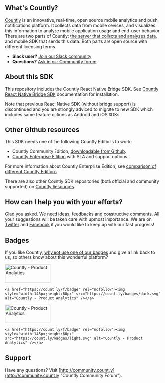 ## What's Countly?
[Countly](http://count.ly) is an innovative, real-time, open source mobile analytics and push notifications platform. It collects data from mobile devices, and visualizes this information to analyze mobile application usage and end-user behavior. There are two parts of Countly: [the server that collects and analyzes data](http://github.com/countly/countly-server), and mobile SDK that sends this data. Both parts are open source with different licensing terms.

* **Slack user?** [Join our Slack community](https://slack.count.ly)
* **Questions?** [Ask in our Community forum](https://community.count.ly)

## About this SDK

This repository includes the Countly React Native Bridge SDK. See [Countly React Native Bridge SDK](http://resources.count.ly/docs/react-native-bridge) documentation for installation.

Note that previous React Native SDK (without bridge support) is discontinued and you are strongly adviced to  migrate to new SDK which includes same feature options as Android and iOS SDKs.

## Other Github resources ##

This SDK needs one of the following Countly Editions to work:

* Countly Community Edition, [downloadable from Github](https://github.com/Countly/countly-server).
* [Countly Enterprise Edition](http://count.ly/product) with SLA and support options.

For more information about Countly Enterprise Edition, see [comparison of different Countly Editions](https://count.ly/compare/)

There are also other Countly SDK repositories (both official and community supported) on [Countly Resources](http://resources.count.ly/v1.0/docs/downloading-sdks).

## How can I help you with your efforts? ##

Glad you asked. We need ideas, feedbacks and constructive comments. All your suggestions will be taken care with upmost importance. We are on [Twitter](http://twitter.com/gocountly) and [Facebook](http://www.facebook.com/Countly) if you would like to keep up with our fast progress!

## Badges ##

If you like Countly, [why not use one of our badges](https://count.ly/brand-assets) and give a link back to us, so others know about this wonderful platform?

<a href="https://count.ly/f/badge" rel="nofollow"><img style="width:145px;height:60px" src="https://count.ly/badges/dark.svg" alt="Countly - Product Analytics" /></a>

    <a href="https://count.ly/f/badge" rel="nofollow"><img style="width:145px;height:60px" src="https://count.ly/badges/dark.svg" alt="Countly - Product Analytics" /></a>

<a href="https://count.ly/f/badge" rel="nofollow"><img style="width:145px;height:60px" src="https://count.ly/badges/light.svg" alt="Countly - Product Analytics" /></a>

    <a href="https://count.ly/f/badge" rel="nofollow"><img style="width:145px;height:60px" src="https://count.ly/badges/light.svg" alt="Countly - Product Analytics" /></a>

## Support ##

Have any questions? Visit [http://community.count.ly](http://community.count.ly "Countly Community Forum").
